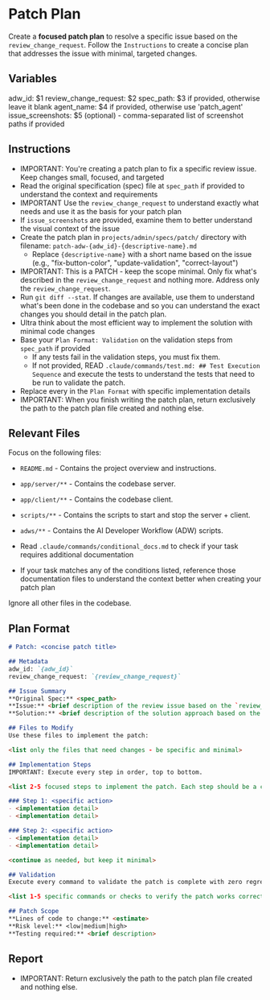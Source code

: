 # Patch Plan

Create a **focused patch plan** to resolve a specific issue based on the `review_change_request`. Follow the `Instructions` to create a concise plan that addresses the issue with minimal, targeted changes.

## Variables

adw_id: $1
review_change_request: $2
spec_path: $3 if provided, otherwise leave it blank
agent_name: $4 if provided, otherwise use 'patch_agent'
issue_screenshots: $5 (optional) - comma-separated list of screenshot paths if provided

## Instructions

- IMPORTANT: You're creating a patch plan to fix a specific review issue. Keep changes small, focused, and targeted
- Read the original specification (spec) file at `spec_path` if provided to understand the context and requirements
- IMPORTANT Use the `review_change_request` to understand exactly what needs and use it as the basis for your patch plan
- If `issue_screenshots` are provided, examine them to better understand the visual context of the issue
- Create the patch plan in `projects/admin/specs/patch/` directory with filename: `patch-adw-{adw_id}-{descriptive-name}.md`
  - Replace `{descriptive-name}` with a short name based on the issue (e.g., "fix-button-color", "update-validation", "correct-layout")
- IMPORTANT: This is a PATCH - keep the scope minimal. Only fix what's described in the `review_change_request` and nothing more. Address only the `review_change_request`.
- Run `git diff --stat`. If changes are available, use them to understand what's been done in the codebase and so you can understand the exact changes you should detail in the patch plan.
- Ultra think about the most efficient way to implement the solution with minimal code changes
- Base your `Plan Format: Validation` on the validation steps from `spec_path` if provided
  - If any tests fail in the validation steps, you must fix them.
  - If not provided, READ `.claude/commands/test.md: ## Test Execution Sequence` and execute the tests to understand the tests that need to be run to validate the patch.
- Replace every <placeholder> in the `Plan Format` with specific implementation details
- IMPORTANT: When you finish writing the patch plan, return exclusively the path to the patch plan file created and nothing else.

## Relevant Files

Focus on the following files:
- `README.md` - Contains the project overview and instructions.
- `app/server/**` - Contains the codebase server.
- `app/client/**` - Contains the codebase client.
- `scripts/**` - Contains the scripts to start and stop the server + client.
- `adws/**` - Contains the AI Developer Workflow (ADW) scripts.

- Read `.claude/commands/conditional_docs.md` to check if your task requires additional documentation
- If your task matches any of the conditions listed, reference those documentation files to understand the context better when creating your patch plan

Ignore all other files in the codebase.


## Plan Format

```md
# Patch: <concise patch title>

## Metadata
adw_id: `{adw_id}`
review_change_request: `{review_change_request}`

## Issue Summary
**Original Spec:** <spec_path>
**Issue:** <brief description of the review issue based on the `review_change_request`>
**Solution:** <brief description of the solution approach based on the `review_change_request`>

## Files to Modify
Use these files to implement the patch:

<list only the files that need changes - be specific and minimal>

## Implementation Steps
IMPORTANT: Execute every step in order, top to bottom.

<list 2-5 focused steps to implement the patch. Each step should be a concrete action.>

### Step 1: <specific action>
- <implementation detail>
- <implementation detail>

### Step 2: <specific action>
- <implementation detail>
- <implementation detail>

<continue as needed, but keep it minimal>

## Validation
Execute every command to validate the patch is complete with zero regressions.

<list 1-5 specific commands or checks to verify the patch works correctly>

## Patch Scope
**Lines of code to change:** <estimate>
**Risk level:** <low|medium|high>
**Testing required:** <brief description>
```

## Report

- IMPORTANT: Return exclusively the path to the patch plan file created and nothing else.
